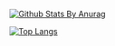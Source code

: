 <p style="text-align: center">
  
[![Github Stats By Anurag](https://github-readme-stats.vercel.app/api?username=giaconbruno&show_icons=true&hide_border=true&show_owner=true)](https://github.com/anuraghazra/github-readme-stats)

[![Top Langs](https://github-readme-stats.vercel.app/api/top-langs/?username=giaconbruno&layout=compact&hide_border=true)](https://github.com/anuraghazra/github-readme-stats)

</p>
